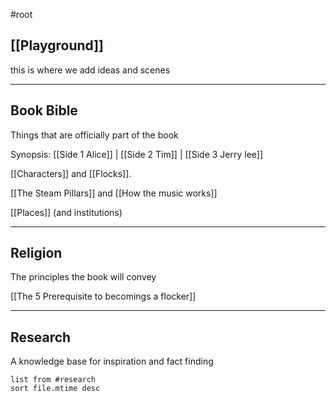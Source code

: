 #root

## [[Playground]]
this is where we add ideas and scenes

-------

## Book Bible
Things that are officially part of the book

Synopsis: [[Side 1 Alice]] | [[Side 2 Tim]] | [[Side 3 Jerry lee]]

[[Characters]] and [[Flocks]].

[[The Steam Pillars]] and [[How the music works]]

[[Places]] (and institutions)

-----------------------
## Religion
The principles the book will convey

[[The 5 Prerequisite to becomings a flocker]]

--------
## Research
A knowledge base for inspiration and fact finding
```dataview
list from #research 
sort file.mtime desc
```
